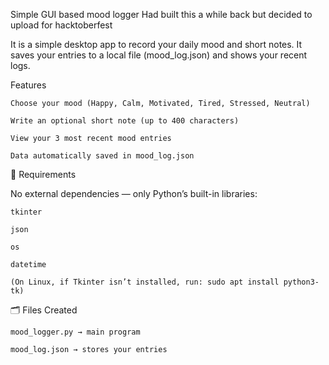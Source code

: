 Simple GUI based mood logger
Had built this a while back but decided to upload for hacktoberfest

It is a simple desktop app to record your daily mood and short notes.
It saves your entries to a local file (mood_log.json) and shows your recent logs.

 Features

    Choose your mood (Happy, Calm, Motivated, Tired, Stressed, Neutral)

    Write an optional short note (up to 400 characters)

    View your 3 most recent mood entries

    Data automatically saved in mood_log.json

🧩 Requirements

No external dependencies — only Python’s built-in libraries:

    tkinter

    json

    os

    datetime

    (On Linux, if Tkinter isn’t installed, run: sudo apt install python3-tk)

🗂️ Files Created

    mood_logger.py → main program

    mood_log.json → stores your entries
